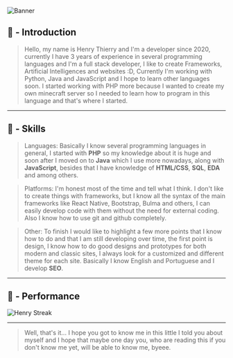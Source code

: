 <!--=== Introduction Banner ===-->
![Banner](https://user-images.githubusercontent.com/119537238/225458228-89a2fe63-d8e9-48d0-8f33-392ed1b7e1ff.png)

<!--=== Introduction Content ===-->
## 👋 - Introduction

> Hello, my name is Henry Thierry and I'm a developer since 2020, currently I have 3 years of experience in several programming languages and I'm a full stack developer, I like to create Frameworks, Artificial Intelligences and websites :D, Currently I'm working with Python, Java and JavaScript and I hope to learn other languages soon. I started working with PHP more because I wanted to create my own minecraft server so I needed to learn how to program in this language and that's where I started. 

---

<!--=== Skills Content ===-->

## 🚀 - Skills

> Languages: Basically I know several programming languages in general, I started with **PHP** so my knowledge about it is huge and soon after I moved on to **Java** which I use more nowadays, along with **JavaScript**, besides that I have knowledge of **HTML/CSS**, **SQL**, **EDA** and among others.

> Platforms: I'm honest most of the time and tell what I think. I don't like to create things with frameworks, but I know all the syntax of the main frameworks like React Native, Bootstrap, Bulma and others, I can easily develop code with them without the need for external coding. Also I know how to use git and github completely.

> Other: To finish I would like to highlight a few more points that I know how to do and that I am still developing over time, the first point is design, I know how to do good designs and prototypes for both modern and classic sites, I always look for a customized and different theme for each site. Basically I know English and Portuguese and I develop **SEO**.

---

<!--==== Performance content ===-->

## 📌 - Performance

![Henry Streak](https://streak-stats.demolab.com?user=Henry8K&theme=dracula)

---

<!--== Final Content ===-->

> Well, that's it... I hope you got to know me in this little I told you about myself and I hope that maybe one day you, who are reading this if you don't know me yet, will be able to know me, byeee.

